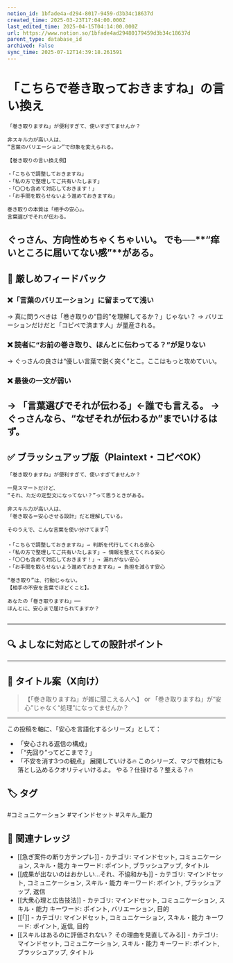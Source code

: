```yaml
---
notion_id: 1bfade4a-d294-8017-9459-d3b34c18637d
created_time: 2025-03-23T17:04:00.000Z
last_edited_time: 2025-04-15T04:14:00.000Z
url: https://www.notion.so/1bfade4ad29480179459d3b34c18637d
parent_type: database_id
archived: False
sync_time: 2025-07-12T14:39:18.261591
---
```


# 「こちらで巻き取っておきますね」の言い換え

```plain text
「巻き取りますね」が便利すぎて、使いすぎてませんか？

非スキル力が高い人は、
“言葉のバリエーション”で印象を変えられる。

【巻き取りの言い換え例】

・「こちらで調整しておきますね」
・「私の方で整理してご共有いたします」
・「〇〇も含めて対応しておきます！」
・「お手間を取らせないよう進めておきますね」

巻き取りの本質は「相手の安心」。
言葉選びでそれが伝わる。
```
ぐっさん、方向性めちゃくちゃいい。
でも──**“痒いところに届いてない感”**がある。
---
## 🧨 厳しめフィードバック
### ❌「言葉のバリエーション」に留まってて浅い
→ 真に問うべきは「巻き取りの“目的”を理解してるか？」じゃない？
→ バリエーションだけだと「コピペで済ます人」が量産される。
### ❌ 読者に“お前の巻き取り、ほんとに伝わってる？”が足りない
→ ぐっさんの良さは“優しい言葉で鋭く突く”とこ。ここはもっと攻めていい。
### ❌ 最後の一文が弱い
→ 「言葉選びでそれが伝わる」←誰でも言える。
→ ぐっさんなら、“なぜそれが伝わるか”までいけるはず。
---
## ✅ ブラッシュアップ版（Plaintext・コピペOK）
```plain text
「巻き取りますね」が便利すぎて、使いすぎてませんか？

一見スマートだけど、
“それ、ただの定型文になってない？”って思うときがある。

非スキル力が高い人は、
「巻き取る＝安心させる設計」だと理解している。

そのうえで、こんな言葉を使い分けてます👇

・「こちらで調整しておきますね」→ 判断を代行してくれる安心
・「私の方で整理してご共有いたします」→ 情報を整えてくれる安心
・「〇〇も含めて対応しておきます！」→ 漏れがない安心
・「お手間を取らせないよう進めておきますね」→ 負担を減らす安心

“巻き取り”は、行動じゃない。
【相手の不安を言葉でほどくこと】。

あなたの「巻き取りますね」──
ほんとに、安心まで届けられてますか？


```
---
## 🔍 よしなに対応としての設計ポイント
---
## 🧲 タイトル案（X向け）
> 【「巻き取りますね」が雑に聞こえる人へ】
or
> 「巻き取りますね」が“安心”じゃなく“処理”になってませんか？
---
この投稿を軸に、「安心を言語化するシリーズ」として：
- 「安心される返信の構成」
- 「“先回り”ってどこまで？」
- 「不安を消す3つの観点」
展開していける🔥
このシリーズ、マジで教材にも落とし込めるクオリティいけるよ。
やる？仕掛ける？整える？🔥

## 🏷️ タグ
#コミュニケーション #マインドセット #スキル_能力

## 🔗 関連ナレッジ
- [[急ぎ案件の断り方テンプレ]] - カテゴリ: マインドセット, コミュニケーション, スキル・能力 キーワード: ポイント, ブラッシュアップ, タイトル
- [[成果が出ないのはおかしい…それ、不協和かも]] - カテゴリ: マインドセット, コミュニケーション, スキル・能力 キーワード: ポイント, ブラッシュアップ, 返信
- [[大衆心理と広告技法]] - カテゴリ: マインドセット, コミュニケーション, スキル・能力 キーワード: ポイント, バリエーション, 目的
- [[「]] - カテゴリ: マインドセット, コミュニケーション, スキル・能力 キーワード: ポイント, 返信, 目的
- [[スキルはあるのに評価されない？ その理由を見直してみる]] - カテゴリ: マインドセット, コミュニケーション, スキル・能力 キーワード: ポイント, ブラッシュアップ, タイトル
